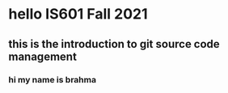 # hello IS601 Fall 2021
## this is the introduction to git source code management
### hi my name is brahma 
